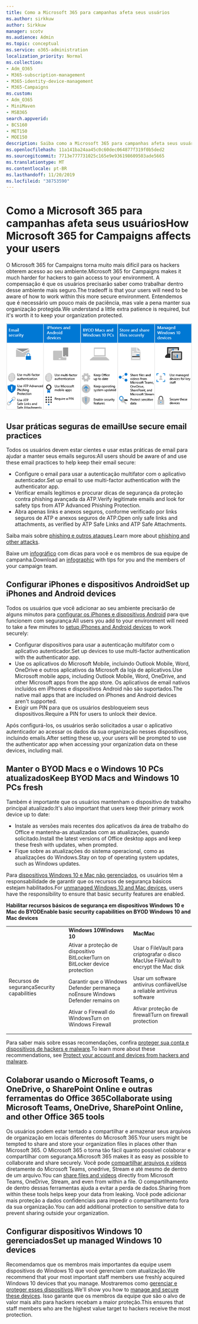 ```yaml
---
title: Como a Microsoft 365 para campanhas afeta seus usuários
ms.author: sirkkuw
author: Sirkkuw
manager: scotv
ms.audience: Admin
ms.topic: conceptual
ms.service: o365-administration
localization_priority: Normal
ms.collection:
- Adm_O365
- M365-subscription-management
- M365-identity-device-management
- M365-Campaigns
ms.custom:
- Adm_O365
- MiniMaven
- MSB365
search.appverid:
- BCS160
- MET150
- MOE150
description: Saiba como a Microsoft 365 para campanhas afeta seus usuários.
ms.openlocfilehash: 11a141ba24aa45c0c60dec064877f319f0b5ded2
ms.sourcegitcommit: 7713e777731025c165e9e936198609503ade5665
ms.translationtype: MT
ms.contentlocale: pt-BR
ms.lasthandoff: 11/20/2019
ms.locfileid: "38753590"
---
```

# <a name="how-microsoft-365-for-campaigns-affects-your-users"></a><span data-ttu-id="2a64a-103">Como a Microsoft 365 para campanhas afeta seus usuários</span><span class="sxs-lookup"><span data-stu-id="2a64a-103">How Microsoft 365 for Campaigns affects your users</span></span>

<span data-ttu-id="2a64a-104">O Microsoft 365 for Campaigns torna muito mais difícil para os hackers obterem acesso ao seu ambiente.</span><span class="sxs-lookup"><span data-stu-id="2a64a-104">Microsoft 365 for Campaigns makes it much harder for hackers to gain access to your environment.</span></span> <span data-ttu-id="2a64a-105">A compensação é que os usuários precisarão saber como trabalhar dentro desse ambiente mais seguro.</span><span class="sxs-lookup"><span data-stu-id="2a64a-105">The tradeoff is that your users will need to be aware of how to work within this more secure environment.</span></span> <span data-ttu-id="2a64a-106">Entendemos que é necessário um pouco mais de paciência, mas vale a pena manter sua organização protegida.</span><span class="sxs-lookup"><span data-stu-id="2a64a-106">We understand a little extra patience is required, but it's worth it to keep your organization protected.</span></span>

![Ilustração que resume os principais pontos abaixo para iPhones, dispositivos Android, Macs, Windows 10, compartilhamento e pessoal-chave](media/M365-democracy-Users_700px.png)

## <a name="use-secure-email-practices"></a><span data-ttu-id="2a64a-108">Usar práticas seguras de email</span><span class="sxs-lookup"><span data-stu-id="2a64a-108">Use secure email practices</span></span>
<span data-ttu-id="2a64a-109">Todos os usuários devem estar cientes e usar estas práticas de email para ajudar a manter seus emails seguros:</span><span class="sxs-lookup"><span data-stu-id="2a64a-109">All users should be aware of and use these email practices to help keep their email secure:</span></span>
- <span data-ttu-id="2a64a-110">Configure o email para usar a autenticação multifator com o aplicativo autenticador.</span><span class="sxs-lookup"><span data-stu-id="2a64a-110">Set up email to use multi-factor authentication with the authenticator app.</span></span>
- <span data-ttu-id="2a64a-111">Verificar emails legítimos e procurar dicas de segurança da proteção contra phishing avançada da ATP.</span><span class="sxs-lookup"><span data-stu-id="2a64a-111">Verify legitimate emails and look for safety tips from ATP Advanced Phishing Protection.</span></span>
- <span data-ttu-id="2a64a-112">Abra apenas links e anexos seguros, conforme verificado por links seguros de ATP e anexos seguros de ATP.</span><span class="sxs-lookup"><span data-stu-id="2a64a-112">Open only safe links and attachments, as verified by ATP Safe Links and ATP Safe Attachments.</span></span>

<span data-ttu-id="2a64a-113">Saiba mais sobre [phishing e outros ataques](m365-campaigns-phishing-and-attacks.md).</span><span class="sxs-lookup"><span data-stu-id="2a64a-113">Learn more about [phishing and other attacks](m365-campaigns-phishing-and-attacks.md).</span></span> 

<span data-ttu-id="2a64a-114">Baixe um [infográfico](m365-campaigns-protect-campaign-infographic.md) com dicas para você e os membros de sua equipe de campanha.</span><span class="sxs-lookup"><span data-stu-id="2a64a-114">Download an [infographic](m365-campaigns-protect-campaign-infographic.md) with tips for you and the members of your campaign team.</span></span>

## <a name="set-up-iphones-and-android-devices"></a><span data-ttu-id="2a64a-115">Configurar iPhones e dispositivos Android</span><span class="sxs-lookup"><span data-stu-id="2a64a-115">Set up iPhones and Android devices</span></span>
<span data-ttu-id="2a64a-116">Todos os usuários que você adicionar ao seu ambiente precisarão de alguns minutos para [configurar os iPhones e dispositivos Android](../business/set-up-mobile-devices.md?toc=%2Fmicrosoft-365%2Fcampaigns%2Ftoc.json) para que funcionem com segurança:</span><span class="sxs-lookup"><span data-stu-id="2a64a-116">All users you add to your environment will need to take a few minutes to [setup iPhones and Android devices](../business/set-up-mobile-devices.md?toc=%2Fmicrosoft-365%2Fcampaigns%2Ftoc.json) to work securely:</span></span>
- <span data-ttu-id="2a64a-117">Configurar dispositivos para usar a autenticação multifator com o aplicativo autenticador.</span><span class="sxs-lookup"><span data-stu-id="2a64a-117">Set up devices to use multi-factor authentication with the authenticator app.</span></span>
- <span data-ttu-id="2a64a-118">Use os aplicativos do Microsoft Mobile, incluindo Outlook Mobile, Word, OneDrive e outros aplicativos da Microsoft da loja de aplicativos.</span><span class="sxs-lookup"><span data-stu-id="2a64a-118">Use Microsoft mobile apps, including Outlook Mobile, Word, OneDrive, and other Microsoft apps from the app store.</span></span> <span data-ttu-id="2a64a-119">Os aplicativos de email nativos incluídos em iPhones e dispositivos Android não são suportados.</span><span class="sxs-lookup"><span data-stu-id="2a64a-119">The native mail apps that are included on iPhones and Android devices aren't supported.</span></span> 
- <span data-ttu-id="2a64a-120">Exigir um PIN para que os usuários desbloqueiem seus dispositivos.</span><span class="sxs-lookup"><span data-stu-id="2a64a-120">Require a PIN for users to unlock their device.</span></span>

<span data-ttu-id="2a64a-121">Após configurá-los, os usuários serão solicitados a usar o aplicativo autenticador ao acessar os dados da sua organização nesses dispositivos, incluindo emails.</span><span class="sxs-lookup"><span data-stu-id="2a64a-121">After setting these up, your users will be prompted to use the authenticator app when accessing your organization data on these devices, including mail.</span></span> 

## <a name="keep-byod-macs-and-windows-10-pcs-fresh"></a><span data-ttu-id="2a64a-122">Manter o BYOD Macs e o Windows 10 PCs atualizados</span><span class="sxs-lookup"><span data-stu-id="2a64a-122">Keep BYOD Macs and Windows 10 PCs fresh</span></span> 
<span data-ttu-id="2a64a-123">Também é importante que os usuários mantenham o dispositivo de trabalho principal atualizado:</span><span class="sxs-lookup"><span data-stu-id="2a64a-123">It's also important that users keep their primary work device up to date:</span></span>
- <span data-ttu-id="2a64a-124">Instale as versões mais recentes dos aplicativos da área de trabalho do Office e mantenha-as atualizadas com as atualizações, quando solicitado.</span><span class="sxs-lookup"><span data-stu-id="2a64a-124">Install the latest versions of Office desktop apps and keep these fresh with updates, when prompted.</span></span> 
- <span data-ttu-id="2a64a-125">Fique sobre as atualizações do sistema operacional, como as atualizações do Windows.</span><span class="sxs-lookup"><span data-stu-id="2a64a-125">Stay on top of operating system updates, such as Windows updates.</span></span>

<span data-ttu-id="2a64a-126">Para [dispositivos Windows 10 e Mac não gerenciados](m365-campaigns-protect-pcs-macs.md), os usuários têm a responsabilidade de garantir que os recursos de segurança básicos estejam habilitados.</span><span class="sxs-lookup"><span data-stu-id="2a64a-126">For [unmanaged Windows 10 and Mac devices](m365-campaigns-protect-pcs-macs.md), users have the responsibility to ensure that basic security features are enabled.</span></span>

<span data-ttu-id="2a64a-127">**Habilitar recursos básicos de segurança em dispositivos Windows 10 e Mac do BYOD**</span><span class="sxs-lookup"><span data-stu-id="2a64a-127">**Enable basic security capabilities on BYOD Windows 10 and Mac devices**</span></span>

||||
|:-----|:-----|:------|
||<span data-ttu-id="2a64a-128">**Windows 10**</span><span class="sxs-lookup"><span data-stu-id="2a64a-128">**Windows 10**</span></span>|<span data-ttu-id="2a64a-129">**Mac**</span><span class="sxs-lookup"><span data-stu-id="2a64a-129">**Mac**</span></span>|
|<span data-ttu-id="2a64a-130">Recursos de segurança</span><span class="sxs-lookup"><span data-stu-id="2a64a-130">Security capabilities</span></span>|<span data-ttu-id="2a64a-131">Ativar a proteção de dispositivo BitLocker</span><span class="sxs-lookup"><span data-stu-id="2a64a-131">Turn on BitLocker device protection</span></span><p><p> <span data-ttu-id="2a64a-132">Garantir que o Windows Defender permaneça no</span><span class="sxs-lookup"><span data-stu-id="2a64a-132">Ensure Windows Defender remains on</span></span> <p><span data-ttu-id="2a64a-133">Ativar o Firewall do Windows</span><span class="sxs-lookup"><span data-stu-id="2a64a-133">Turn on Windows Firewall</span></span>| <span data-ttu-id="2a64a-134">Usar o FileVault para criptografar o disco Mac</span><span class="sxs-lookup"><span data-stu-id="2a64a-134">Use FileVault to encrypt the Mac disk</span></span> <p><p><span data-ttu-id="2a64a-135">Usar um software antivírus confiável</span><span class="sxs-lookup"><span data-stu-id="2a64a-135">Use a reliable antivirus software</span></span> <p><span data-ttu-id="2a64a-136">Ativar proteção de firewall</span><span class="sxs-lookup"><span data-stu-id="2a64a-136">Turn on firewall protection</span></span>|

<span data-ttu-id="2a64a-137">Para saber mais sobre essas recomendações, confira [proteger sua conta e dispositivos de hackers e malware](https://support.office.com/article/Protect-your-account-and-devices-from-hackers-and-malware-066d6216-a56b-4f90-9af3-b3a1e9a327d6#ID0EAABAAA=Windows_10).</span><span class="sxs-lookup"><span data-stu-id="2a64a-137">To learn more about these recommendations, see [Protect your account and devices from hackers and malware](https://support.office.com/article/Protect-your-account-and-devices-from-hackers-and-malware-066d6216-a56b-4f90-9af3-b3a1e9a327d6#ID0EAABAAA=Windows_10).</span></span>

## <a name="collaborate-using-microsoft-teams-onedrive-sharepoint-online-and-other-office-365-tools"></a><span data-ttu-id="2a64a-138">Colaborar usando o Microsoft Teams, o OneDrive, o SharePoint Online e outras ferramentas do Office 365</span><span class="sxs-lookup"><span data-stu-id="2a64a-138">Collaborate using Microsoft Teams, OneDrive, SharePoint Online, and other Office 365 tools</span></span>
<span data-ttu-id="2a64a-139">Os usuários podem estar tentado a compartilhar e armazenar seus arquivos de organização em locais diferentes do Microsoft 365.</span><span class="sxs-lookup"><span data-stu-id="2a64a-139">Your users might be tempted to share and store your organization files in places other than Microsoft 365.</span></span> <span data-ttu-id="2a64a-140">O Microsoft 365 o torna tão fácil quanto possível colaborar e compartilhar com segurança.</span><span class="sxs-lookup"><span data-stu-id="2a64a-140">Microsoft 365 makes it as easy as possible to collaborate and share securely.</span></span> <span data-ttu-id="2a64a-141">Você pode [compartilhar arquivos e vídeos](share-files-and-videos.md) diretamente do Microsoft Teams, onedrive, Stream e até mesmo de dentro de um arquivo.</span><span class="sxs-lookup"><span data-stu-id="2a64a-141">You can [share files and videos](share-files-and-videos.md) directly from Microsoft Teams, OneDrive, Stream, and even from within a file.</span></span> <span data-ttu-id="2a64a-142">O compartilhamento de dentro dessas ferramentas ajuda a evitar a perda de dados.</span><span class="sxs-lookup"><span data-stu-id="2a64a-142">Sharing from within these tools helps keep your data from leaking.</span></span> <span data-ttu-id="2a64a-143">Você pode adicionar mais proteção a dados confidenciais para impedir o compartilhamento fora da sua organização.</span><span class="sxs-lookup"><span data-stu-id="2a64a-143">You can add additional protection to sensitive data to prevent sharing outside your organization.</span></span> 


## <a name="set-up-managed-windows-10-devices"></a><span data-ttu-id="2a64a-144">Configurar dispositivos Windows 10 gerenciados</span><span class="sxs-lookup"><span data-stu-id="2a64a-144">Set up managed Windows 10 devices</span></span>
<span data-ttu-id="2a64a-145">Recomendamos que os membros mais importantes da equipe usem dispositivos do Windows 10 que você gerenciam com atualização.</span><span class="sxs-lookup"><span data-stu-id="2a64a-145">We recommend that your most important staff members use freshly acquired Windows 10 devices that you manage.</span></span> <span data-ttu-id="2a64a-146">Mostraremos como [gerenciar e proteger esses dispositivos](../business/set-up-windows-devices.md?toc=/microsoft-365/campaigns/toc.json).</span><span class="sxs-lookup"><span data-stu-id="2a64a-146">We'll show you how to [manage and secure these devices](../business/set-up-windows-devices.md?toc=/microsoft-365/campaigns/toc.json).</span></span> <span data-ttu-id="2a64a-147">Isso garante que os membros da equipe que são o alvo de valor mais alto para hackers recebam a maior proteção.</span><span class="sxs-lookup"><span data-stu-id="2a64a-147">This ensures that staff members who are the highest value target to hackers receive the most protection.</span></span> 
